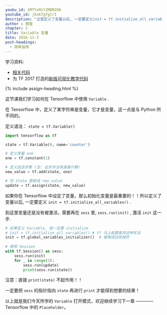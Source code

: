 ```yaml
---
youku_id: XMTYxMzY2MDM2OA
youtube_id: jGxK7gfglrI
description: "注意定义了变量以后, 一定要定义init = tf.initialize_all_variables(), 不然,变量就不会被初始.然后同样,在 sess里,也要 sess.run(init), 激活 init这一步."
author : 商晋
chapter: 2
title: Variable 变量
date: 2016-11-3
post-headings:
  - 简单运用
---
```



学习资料:
  * [相关代码](https://github.com/MorvanZhou/tutorials/blob/master/tensorflowTUT/tensorflow7_variable.py)
  * 为 TF 2017 打造的[新版可视化教学代码](https://github.com/MorvanZhou/Tensorflow-Tutorial)

{% include assign-heading.html %}

这节课我们学习如何在 Tensorflow 中使用 `Variable` .

在 Tensorflow 中，定义了某字符串是变量，它才是变量，这一点是与 Python 所不同的。

定义语法： `state = tf.Variable()` 

```python
import tensorflow as tf

state = tf.Variable(0, name='counter')

# 定义常量 one
one = tf.constant(1)

# 定义加法步骤 (注: 此步并没有直接计算)
new_value = tf.add(state, one)

# 将 State 更新成 new_value
update = tf.assign(state, new_value)
```

如果你在 Tensorflow 中设定了变量，那么初始化变量是最重要的！！所以定义了变量以后, 
一定要定义 `init = tf.initialize_all_variables()` . 

到这里变量还是没有被激活，需要再在 `sess` 里, `sess.run(init)` , 激活 `init` 这一步.

```python
# 如果定义 Variable, 就一定要 initialize
# init = tf.initialize_all_variables() # tf 马上就要废弃这种写法
init = tf.global_variables_initializer()  # 替换成这样就好
 
# 使用 Session
with tf.Session() as sess:
    sess.run(init)
    for _ in range(3):
        sess.run(update)
        print(sess.run(state))
```

注意：直接 `print(state)` 不起作用！！

一定要把 `sess` 的指针指向 `state` 再进行 `print` 才能得到想要的结果！


以上就是我们今天所学的 `Variable` 打开模式，欢迎继续学习下一章 ———— Tensorflow 中的 `Placeholder`。
